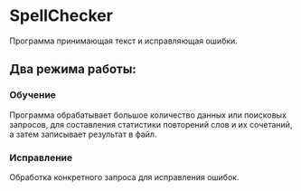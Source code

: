 # SpellChecker

Программа принимающая текст и исправляющая ошибки.

## Два режима работы: 

### Обучение
Программа обрабатывает большое количество данных или поисковых запросов, для составления статистики повторений слов и их сочетаний, а затем записывает результат в файл.
### Исправление
Обработка конкретного запроса для исправления ошибок.
